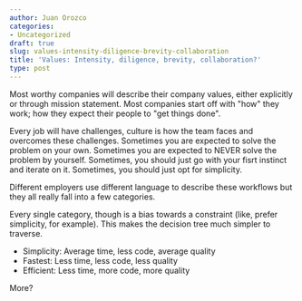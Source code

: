 ```yaml
---
author: Juan Orozco
categories:
- Uncategorized
draft: true
slug: values-intensity-diligence-brevity-collaboration
title: 'Values: Intensity, diligence, brevity, collaboration?'
type: post
---
```


Most worthy companies will describe their company values, either explicitly or through mission statement. Most companies start off with "how" they work; how they expect their people to "get things done".

Every job will have challenges, culture is how the team faces and overcomes these challenges. Sometimes you are expected to solve the problem on your own. Sometimes you are expected to NEVER solve the problem by yourself. Sometimes, you should just go with your fisrt instinct and iterate on it. Sometimes, you should just opt for simplicity.

Different employers use different language to describe these workflows but they all really fall into a few categories.

Every single category, though is a bias towards a constraint (like, prefer simplicity, for example). This makes the decision tree much simpler to traverse.

- Simplicity: Average time, less code, average quality
- Fastest: Less time, less code, less quality
- Efficient: Less time, more code, more quality

More?